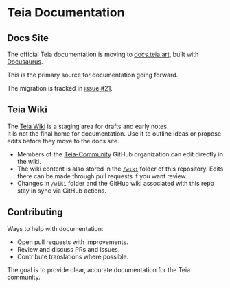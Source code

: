 # Teia Documentation

## Docs Site

The official Teia documentation is moving to [docs.teia.art](https://docs.teia.art), built with [Docusaurus](https://docusaurus.io/).  

This is the primary source for documentation going forward. 

The migration is tracked in [issue #21](https://github.com/teia-community/teia-docs/issues/21).

## Teia Wiki

The [Teia Wiki](https://github.com/teia-community/teia-docs/wiki) is a staging area for drafts and early notes.  
It is not the final home for documentation. Use it to outline ideas or propose edits before they move to the docs site.  

- Members of the [Teia-Community](https://github.com/teia-community) GitHub organization can edit directly in the wiki.  
- The wiki content is also stored in the [`/wiki`](https://github.com/teia-community/teia-docs/tree/main/wiki) folder of this repository. Edits there can be made through pull requests if you want review.  
- Changes in `/wiki` folder and the GitHub wiki associated with this repo stay in sync via GitHub actions.

## Contributing

Ways to help with documentation:  

- Open pull requests with improvements.  
- Review and discuss PRs and issues.  
- Contribute translations where possible.  

The goal is to provide clear, accurate documentation for the Teia community.
